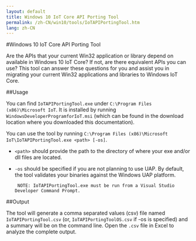 ```yaml
---
layout: default
title: Windows 10 IoT Core API Porting Tool
permalink: /zh-CN/win10/tools/IoTAPIPortingTool.htm
lang: zh-CN
---
```


#Windows 10 IoT Core API Porting Tool

Are the APIs that your current Win32 application or library depend on available in Windows 10 IoT Core?  If not, are there equivalent APIs you can use?  This tool can answer these questions for you and assist you in migrating your current Win32 applications and libraries to Windows IoT Core.

##Usage

You can find `IoTAPIPortingTool.exe` under `C:\Program Files (x86)\Microsoft IoT`.  It is installed by running `WindowsDeveloperProgramforIoT.msi` (which can be found in the download location where you downloaded this documentation).

You can use the tool by running `C:\Program Files (x86)\Microsoft IoT\IoTAPIPortingTool.exe <path> [-os]`.

*  `<path>` should provide the path to the directory of where your exe and/or dll files are located.

*  `-os` should be specified if you are not planning to use UAP.  By default, the tool validates your binaries against the Windows UAP platform.

        NOTE: IoTAPIPortingTool.exe must be run from a Visual Studio Developer Command Prompt.

##Output

The tool will generate a comma separated values (csv) file named `IoTAPIPortingTool.csv` (or, `IoTAPIPortingToolOS.csv` if -os is specified) and a summary will be on the command line. Open the `.csv` file in Excel to analyze the complete output.

